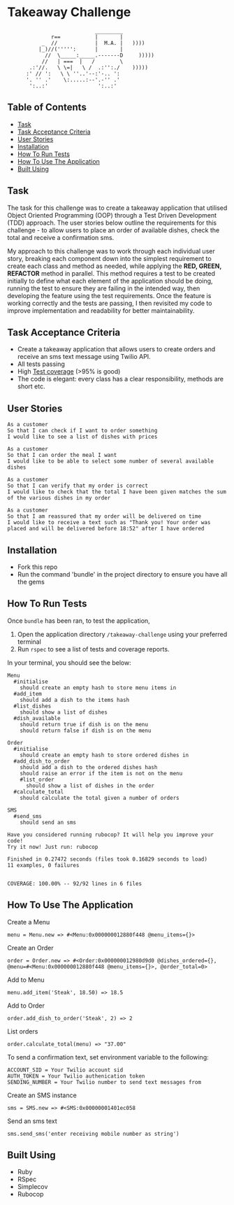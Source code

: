 Takeaway Challenge
==================
```
                            _________
              r==           |       |
           _  //            |  M.A. |   ))))
          |_)//(''''':      |       |
            //  \_____:_____.-------D     )))))
           //   | ===  |   /        \
       .:'//.   \ \=|   \ /  .:'':./    )))))
      :' // ':   \ \ ''..'--:'-.. ':
      '. '' .'    \:.....:--'.-'' .'
       ':..:'                ':..:'

 ```
 Table of Contents
-----
* [Task](#task)
* [Task Acceptance Criteria](#task-acceptance-criteria)
* [User Stories](#user-stories)
* [Installation](#installation)
* [How To Run Tests](#how-to-run-tests)
* [How To Use The Application](#how-to-use-the-application)
* [Built Using](#built-using)

Task
-----
The task for this challenge was to create a takeaway application that utilised Object Oriented Programming (OOP) through a Test Driven Development (TDD) approach. The user stories below outline the requirements for this challenge - to allow users to place an order of available dishes, check the total and receive a confirmation sms.

My approach to this challenge was to work through each individual user story, breaking each component down into the simplest requirement to create each class and method as needed, while applying the **RED, GREEN, REFACTOR** method in parallel. This method requires a test to be created initially to define what each element of the application should be doing, running the test to ensure they are failing in the intended way, then developing the feature using the test requirements. Once the feature is working correctly and the tests are passing, I then revisited my code to improve implementation and readability for better maintainability.

Task Acceptance Criteria
-----

* Create a takeaway application that allows users to create orders and receive an sms text message using Twilio API.
* All tests passing
* High [Test coverage](https://github.com/makersacademy/course/blob/main/pills/test_coverage.md) (>95% is good)
* The code is elegant: every class has a clear responsibility, methods are short etc.

User Stories
-----
```
As a customer
So that I can check if I want to order something
I would like to see a list of dishes with prices

As a customer
So that I can order the meal I want
I would like to be able to select some number of several available dishes

As a customer
So that I can verify that my order is correct
I would like to check that the total I have been given matches the sum of the various dishes in my order

As a customer
So that I am reassured that my order will be delivered on time
I would like to receive a text such as "Thank you! Your order was placed and will be delivered before 18:52" after I have ordered
```
Installation
-----
* Fork this repo
* Run the command 'bundle' in the project directory to ensure you have all the gems

How To Run Tests
-----
Once `bundle` has been ran, to test the application,

1. Open the application directory `/takeaway-challenge` using your preferred terminal 
2. Run `rspec` to see a list of tests and coverage reports.

In your terminal, you should see the below: 

```
Menu
  #initialise
    should create an empty hash to store menu items in
  #add_item
    should add a dish to the items hash
  #list_dishes
    should show a list of dishes
  #dish_available
    should return true if dish is on the menu
    should return false if dish is on the menu

Order
  #initialise
    should create an empty hash to store ordered dishes in
  #add_dish_to_order
    should add a dish to the ordered dishes hash
    should raise an error if the item is not on the menu
    #list_order
      should show a list of dishes in the order
  #calculate_total
    should calculate the total given a number of orders

SMS
  #send_sms
    should send an sms

Have you considered running rubocop? It will help you improve your code!
Try it now! Just run: rubocop

Finished in 0.27472 seconds (files took 0.16829 seconds to load)
11 examples, 0 failures


COVERAGE: 100.00% -- 92/92 lines in 6 files
```

How To Use The Application
-----
Create a Menu
```
menu = Menu.new => #<Menu:0x000000012880f448 @menu_items={}> 
```
Create an Order
```
order = Order.new => #<Order:0x000000012980d9d0 @dishes_ordered={}, @menu=#<Menu:0x000000012880f448 @menu_items={}>, @order_total=0> 
```
Add to Menu
```
menu.add_item('Steak', 18.50) => 18.5
```
Add to Order
```
order.add_dish_to_order('Steak', 2) => 2
```
List orders
```
order.calculate_total(menu) => "37.00"
```
To send a confirmation text, set environment variable to the following:
```
ACCOUNT_SID = Your Twilio account sid
AUTH_TOKEN = Your Twilio authenication token
SENDING_NUMBER = Your Twilio number to send text messages from
```
Create an SMS instance
```
sms = SMS.new => #<SMS:0x00000001401ec058
```
Send an sms text
```
sms.send_sms('enter receiving mobile number as string')
```

Built Using
-----

* Ruby
* RSpec
* Simplecov
* Rubocop
